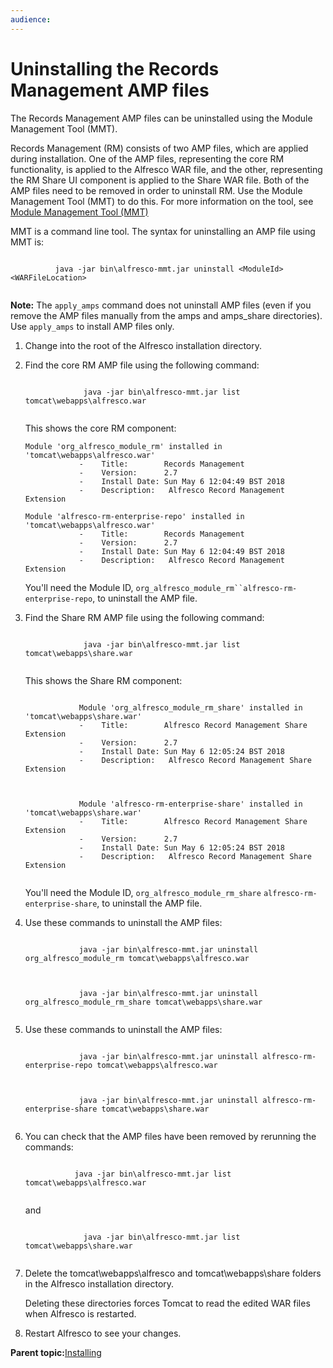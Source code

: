 ```yaml
---
audience: 
---
```


# Uninstalling the Records Management AMP files

The Records Management AMP files can be uninstalled using the Module Management Tool \(MMT\).

Records Management \(RM\) consists of two AMP files, which are applied during installation. One of the AMP files, representing the core RM functionality, is applied to the Alfresco WAR file, and the other, representing the RM Share UI component is applied to the Share WAR file. Both of the AMP files need to be removed in order to uninstall RM. Use the Module Management Tool \(MMT\) to do this. For more information on the tool, see [Module Management Tool \(MMT\)](http://docs.alfresco.com/5.2/concepts/dev-extensions-modules-management-tool.html)

MMT is a command line tool. The syntax for uninstalling an AMP file using MMT is:

```

          java -jar bin\alfresco-mmt.jar ﻿uninstall <ModuleId> <WARFileLocation>
        
```

**Note:** The `apply_amps` command does not uninstall AMP files \(even if you remove the AMP files manually from the amps and amps\_share directories\). Use `apply_amps` to install AMP files only.

1.  Change into the root of the Alfresco installation directory.

2.  Find the core RM AMP file using the following command:

    ```
    
                ﻿ java -jar bin\alfresco-mmt.jar list tomcat\webapps\alfresco.war                        
              
    ```

    This shows the core RM component:

    ```
    Module 'org_alfresco_module_rm' installed in 'tomcat\webapps\alfresco.war'
                -    Title:        Records Management
                -    Version:      2.7
                -    Install Date: Sun May 6 12:04:49 BST 2018
                -    Description:   Alfresco Record Management Extension
    ```

    ```
    Module 'alfresco-rm-enterprise-repo' installed in 'tomcat\webapps\alfresco.war'
                -    Title:        Records Management
                -    Version:      2.7
                -    Install Date: Sun May 6 12:04:49 BST 2018
                -    Description:   Alfresco Record Management Extension
    ```

    You'll need the Module ID, `org_alfresco_module_rm``alfresco-rm-enterprise-repo`, to uninstall the AMP file.

3.  Find the Share RM AMP file using the following command:

    ```
    
                ﻿ java -jar bin\alfresco-mmt.jar list tomcat\webapps\share.war                        
              
    ```

    This shows the Share RM component:

    ```
    
                Module 'org_alfresco_module_rm_share' installed in 'tomcat\webapps\share.war'
                -    Title:        Alfresco Record Management Share Extension
                -    Version:      2.7
                -    Install Date: Sun May 6 12:05:24 BST 2018
                -    Description:   Alfresco Record Management Share Extension           
              
    ```

    ```
    
                Module 'alfresco-rm-enterprise-share' installed in 'tomcat\webapps\share.war'
                -    Title:        Alfresco Record Management Share Extension
                -    Version:      2.7
                -    Install Date: Sun May 6 12:05:24 BST 2018
                -    Description:   Alfresco Record Management Share Extension           
              
    ```

    You'll need the Module ID, `org_alfresco_module_rm_share` `alfresco-rm-enterprise-share`, to uninstall the AMP file.

4.  Use these commands to uninstall the AMP files:

    ```
    
                java -jar bin\alfresco-mmt.jar uninstall org_alfresco_module_rm tomcat\webapps\alfresco.war            
              
    ```

    ```
    
                java -jar bin\alfresco-mmt.jar uninstall org_alfresco_module_rm_share tomcat\webapps\share.war            
              
    ```

5.  Use these commands to uninstall the AMP files:

    ```
    
                java -jar bin\alfresco-mmt.jar uninstall alfresco-rm-enterprise-repo tomcat\webapps\alfresco.war            
              
    ```

    ```
    
                java -jar bin\alfresco-mmt.jar uninstall alfresco-rm-enterprise-share tomcat\webapps\share.war            
              
    ```

6.  You can check that the AMP files have been removed by rerunning the commands:

    ```
    
              ﻿ java -jar bin\alfresco-mmt.jar list tomcat\webapps\alfresco.war                        
            
    ```

    and

    ```
    
                ﻿ java -jar bin\alfresco-mmt.jar list tomcat\webapps\share.war                        
              
    ```

7.  Delete the tomcat\\webapps\\alfresco and tomcat\\webapps\\share folders in the Alfresco installation directory.

    Deleting these directories forces Tomcat to read the edited WAR files when Alfresco is restarted.

8.  Restart Alfresco to see your changes.


**Parent topic:**[Installing](../tasks/rm-install-proc.md)

